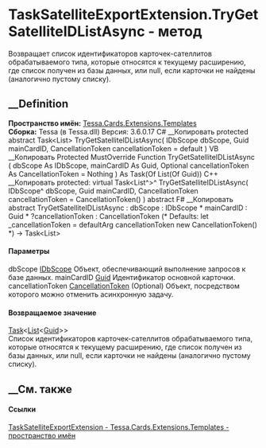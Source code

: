 # TaskSatelliteExportExtension.TryGetSatelliteIDListAsync - метод
Возвращает список идентификаторов карточек-сателлитов обрабатываемого типа,
которые относятся к текущему расширению, где список получен из базы данных,
или null, если карточки не найдены (аналогично пустому списку).
## __Definition
 **Пространство имён:**
[Tessa.Cards.Extensions.Templates](N_Tessa_Cards_Extensions_Templates.htm)  
 **Сборка:** Tessa (в Tessa.dll) Версия: 3.6.0.17
C# __Копировать
     protected abstract Task<List<Guid>> TryGetSatelliteIDListAsync(
    	IDbScope dbScope,
    	Guid mainCardID,
    	CancellationToken cancellationToken = default
    )
VB __Копировать
     Protected MustOverride Function TryGetSatelliteIDListAsync ( 
    	dbScope As IDbScope,
    	mainCardID As Guid,
    	Optional cancellationToken As CancellationToken = Nothing
    ) As Task(Of List(Of Guid))
C++ __Копировать
     protected:
    virtual Task<List<Guid>^>^ TryGetSatelliteIDListAsync(
    	IDbScope^ dbScope, 
    	Guid mainCardID, 
    	CancellationToken cancellationToken = CancellationToken()
    ) abstract
F# __Копировать
     abstract TryGetSatelliteIDListAsync : 
            dbScope : IDbScope * 
            mainCardID : Guid * 
            ?cancellationToken : CancellationToken 
    (* Defaults:
            let _cancellationToken = defaultArg cancellationToken new CancellationToken()
    *)
    -> Task<List<Guid>> 
#### Параметры
dbScope [IDbScope](T_Tessa_Platform_Data_IDbScope.htm)
    Объект, обеспечивающий выполнение запросов к базе данных.
mainCardID [Guid](https://learn.microsoft.com/dotnet/api/system.guid)
    Идентификатор основной карточки.
cancellationToken
[CancellationToken](https://learn.microsoft.com/dotnet/api/system.threading.cancellationtoken)
(Optional)
    Объект, посредством которого можно отменить асинхронную задачу.
#### Возвращаемое значение
[Task](https://learn.microsoft.com/dotnet/api/system.threading.tasks.task-1)<[List](https://learn.microsoft.com/dotnet/api/system.collections.generic.list-1)<[Guid](https://learn.microsoft.com/dotnet/api/system.guid)>>  
Список идентификаторов карточек-сателлитов обрабатываемого типа, которые
относятся к текущему расширению, где список получен из базы данных, или null,
если карточки не найдены (аналогично пустому списку).
## __См. также
#### Ссылки
[TaskSatelliteExportExtension -
](T_Tessa_Cards_Extensions_Templates_TaskSatelliteExportExtension.htm)
[Tessa.Cards.Extensions.Templates - пространство
имён](N_Tessa_Cards_Extensions_Templates.htm)
